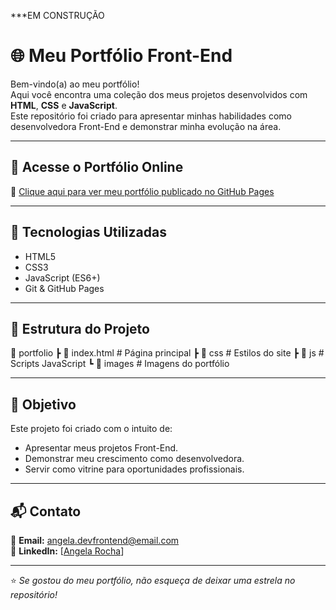 ***EM CONSTRUÇÃO

# 🌐 Meu Portfólio Front-End

Bem-vindo(a) ao meu portfólio!  
Aqui você encontra uma coleção dos meus projetos desenvolvidos com **HTML**, **CSS** e **JavaScript**.  
Este repositório foi criado para apresentar minhas habilidades como desenvolvedora Front-End e demonstrar minha evolução na área.

---

## 🔗 Acesse o Portfólio Online
🔗 [Clique aqui para ver meu portfólio publicado no GitHub Pages](https://angela-silva.github.io/meuportfolio/)  

---

## 🚀 Tecnologias Utilizadas
- HTML5  
- CSS3  
- JavaScript (ES6+)  
- Git & GitHub Pages

---

## 📂 Estrutura do Projeto
📁 portfolio
┣ 📄 index.html # Página principal
┣ 📂 css # Estilos do site
┣ 📂 js # Scripts JavaScript
┗ 📂 images # Imagens do portfólio

---

## 🎯 Objetivo
Este projeto foi criado com o intuito de:
- Apresentar meus projetos Front-End.  
- Demonstrar meu crescimento como desenvolvedora.  
- Servir como vitrine para oportunidades profissionais.

---

## 📬 Contato
📧 **Email:** angela.devfrontend@email.com  
💼 **LinkedIn:** [[Angela Rocha](https://www.linkedin.com/in/angelasilvafrontend/)] 

---

⭐ *Se gostou do meu portfólio, não esqueça de deixar uma estrela no repositório!*
